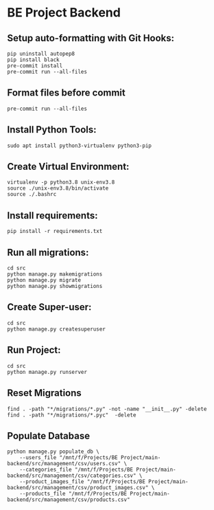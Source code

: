 # BE Project Backend

## Setup auto-formatting with Git Hooks:
```
pip uninstall autopep8
pip install black
pre-commit install
pre-commit run --all-files
```

## Format files before commit
```
pre-commit run --all-files
```

## Install Python Tools:
```
sudo apt install python3-virtualenv python3-pip
```

## Create Virtual Environment:
```
virtualenv -p python3.8 unix-env3.8
source ./unix-env3.8/bin/activate
source ./.bashrc
```

## Install requirements:
```
pip install -r requirements.txt
```

## Run all migrations:
```
cd src
python manage.py makemigrations
python manage.py migrate
python manage.py showmigrations
```

## Create Super-user:
```
cd src
python manage.py createsuperuser
```

## Run Project:
```
cd src
python manage.py runserver
```

## Reset Migrations
```
find . -path "*/migrations/*.py" -not -name "__init__.py" -delete
find . -path "*/migrations/*.pyc"  -delete
```

## Populate Database
```
python manage.py populate_db \
    --users_file "/mnt/f/Projects/BE Project/main-backend/src/management/csv/users.csv" \
    --categories_file "/mnt/f/Projects/BE Project/main-backend/src/management/csv/categories.csv" \
    --product_images_file "/mnt/f/Projects/BE Project/main-backend/src/management/csv/product_images.csv" \
    --products_file "/mnt/f/Projects/BE Project/main-backend/src/management/csv/products.csv"
```
